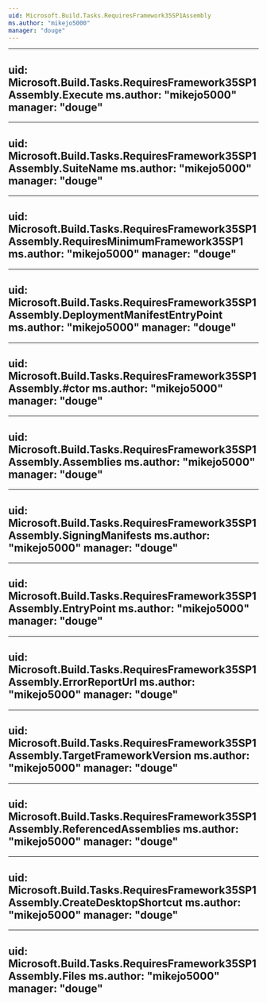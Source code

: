 ```yaml
---
uid: Microsoft.Build.Tasks.RequiresFramework35SP1Assembly
ms.author: "mikejo5000"
manager: "douge"
---
```


---
uid: Microsoft.Build.Tasks.RequiresFramework35SP1Assembly.Execute
ms.author: "mikejo5000"
manager: "douge"
---

---
uid: Microsoft.Build.Tasks.RequiresFramework35SP1Assembly.SuiteName
ms.author: "mikejo5000"
manager: "douge"
---

---
uid: Microsoft.Build.Tasks.RequiresFramework35SP1Assembly.RequiresMinimumFramework35SP1
ms.author: "mikejo5000"
manager: "douge"
---

---
uid: Microsoft.Build.Tasks.RequiresFramework35SP1Assembly.DeploymentManifestEntryPoint
ms.author: "mikejo5000"
manager: "douge"
---

---
uid: Microsoft.Build.Tasks.RequiresFramework35SP1Assembly.#ctor
ms.author: "mikejo5000"
manager: "douge"
---

---
uid: Microsoft.Build.Tasks.RequiresFramework35SP1Assembly.Assemblies
ms.author: "mikejo5000"
manager: "douge"
---

---
uid: Microsoft.Build.Tasks.RequiresFramework35SP1Assembly.SigningManifests
ms.author: "mikejo5000"
manager: "douge"
---

---
uid: Microsoft.Build.Tasks.RequiresFramework35SP1Assembly.EntryPoint
ms.author: "mikejo5000"
manager: "douge"
---

---
uid: Microsoft.Build.Tasks.RequiresFramework35SP1Assembly.ErrorReportUrl
ms.author: "mikejo5000"
manager: "douge"
---

---
uid: Microsoft.Build.Tasks.RequiresFramework35SP1Assembly.TargetFrameworkVersion
ms.author: "mikejo5000"
manager: "douge"
---

---
uid: Microsoft.Build.Tasks.RequiresFramework35SP1Assembly.ReferencedAssemblies
ms.author: "mikejo5000"
manager: "douge"
---

---
uid: Microsoft.Build.Tasks.RequiresFramework35SP1Assembly.CreateDesktopShortcut
ms.author: "mikejo5000"
manager: "douge"
---

---
uid: Microsoft.Build.Tasks.RequiresFramework35SP1Assembly.Files
ms.author: "mikejo5000"
manager: "douge"
---
